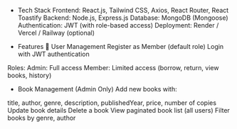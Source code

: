 * Tech Stack
Frontend: React.js, Tailwind CSS, Axios, React Router, React Toastify
Backend: Node.js, Express.js
Database: MongoDB (Mongoose)
Authentication: JWT (with role-based access)
Deployment: Render / Vercel / Railway (optional)



* Features
👤 User Management
Register as Member (default role)
Login with JWT authentication

Roles:
Admin: Full access
Member: Limited access (borrow, return, view books, history)

* Book Management (Admin Only)
Add new books with:

title, author, genre, description, publishedYear, price, number of copies
Update book details
Delete a book
View paginated book list (all users)
Filter books by genre, author